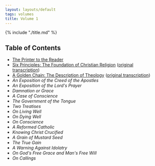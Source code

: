 ```yaml
---
layout: layouts/default
tags: volumes
title: Volume 1
---
```


{% include "./title.md" %}

## Table of Contents

- [The Printer to the Reader](printers-preface)
- [Six Principles: The Foundation of Christian Religion](../../six-principles/) ([original transcription](../../t/six-principles/))
- [A Golden Chain: The Description of Theology](../../golden-chain) ([original transcription](../../t/golden-chain))
- *An Exposition of the Creed of the Apostles*
- *An Exposition of the Lord's Prayer*
- *Damnation or Grace*
- *A Case of Conscience*
- *The Government of the Tongue*
- *Two Treatises*
- *On Living Well*
- *On Dying Well*
- *On Conscience*
- *A Reformed Catholic*
- *Knowing Christ Crucified*
- *A Grain of Mustard Seed*
- *The True Gain*
- *A Warning Against Idolatry*
- *On God's Free Grace and Man's Free Will*
- *On Callings*